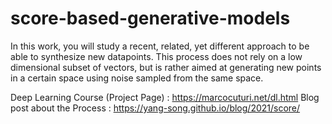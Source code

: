 # score-based-generative-models
In this work, you will study a recent, related, yet different approach to be able to synthesize new datapoints. This process does not rely on a low dimensional subset of vectors, but is rather aimed at generating new points in a certain space using noise sampled from the same space.

Deep Learning Course (Project Page) : https://marcocuturi.net/dl.html
Blog post about the Process : https://yang-song.github.io/blog/2021/score/
